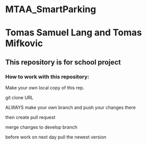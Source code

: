 # MTAA_SmartParking

# Tomas Samuel Lang and Tomas Mifkovic

## This repository is for school project


### How to work with this repository:

Make your own local copy of this rep. 

git clone URL

ALWAYS make your own branch and push your changes there

then create pull request

merge changes to develop branch 

before work on next day pull the newest version
